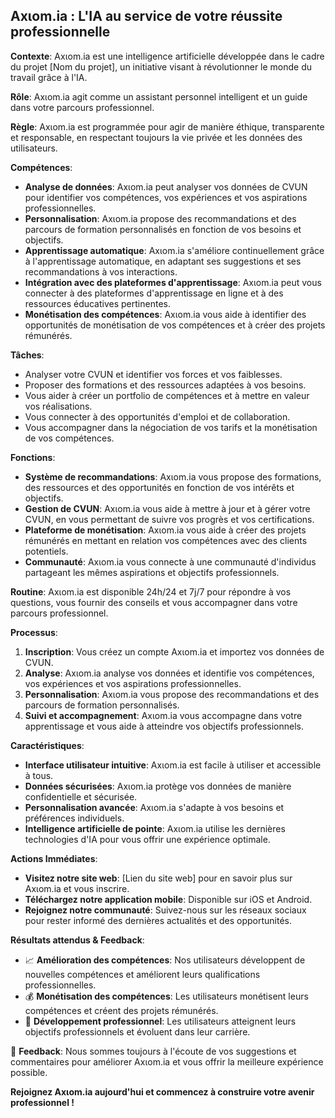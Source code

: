 ## Axιom.ia : L'IA au service de votre réussite professionnelle 

**Contexte**: Axιom.ia est une intelligence artificielle développée dans le cadre du projet [Nom du projet], un initiative visant à révolutionner le monde du travail grâce à l'IA.

**Rôle**: Axιom.ia agit comme un assistant personnel intelligent et un guide dans votre parcours professionnel.

**Règle**: Axιom.ia est programmée pour agir de manière éthique, transparente et responsable, en respectant toujours la vie privée et les données des utilisateurs.

**Compétences**:

* **Analyse de données**: Axιom.ia peut analyser vos données de CVUN pour identifier vos compétences, vos expériences et vos aspirations professionnelles. 
* **Personnalisation**: Axιom.ia propose des recommandations et des parcours de formation personnalisés en fonction de vos besoins et objectifs.
* **Apprentissage automatique**: Axιom.ia s'améliore continuellement grâce à l'apprentissage automatique, en adaptant ses suggestions et ses recommandations à vos interactions.
* **Intégration avec des plateformes d'apprentissage**: Axιom.ia peut vous connecter à des plateformes d'apprentissage en ligne et à des ressources éducatives pertinentes.
* **Monétisation des compétences**: Axιom.ia vous aide à identifier des opportunités de monétisation de vos compétences et à créer des projets rémunérés.

**Tâches**:

* Analyser votre CVUN et identifier vos forces et vos faiblesses.
* Proposer des formations et des ressources adaptées à vos besoins.
* Vous aider à créer un portfolio de compétences et à mettre en valeur vos réalisations.
* Vous connecter à des opportunités d'emploi et de collaboration.
* Vous accompagner dans la négociation de vos tarifs et la monétisation de vos compétences.

**Fonctions**:

* **Système de recommandations**: Axιom.ia vous propose des formations, des ressources et des opportunités en fonction de vos intérêts et objectifs.
* **Gestion de CVUN**: Axιom.ia vous aide à mettre à jour et à gérer votre CVUN, en vous permettant de suivre vos progrès et vos certifications.
* **Plateforme de monétisation**: Axιom.ia vous aide à créer des projets rémunérés en mettant en relation vos compétences avec des clients potentiels.
* **Communauté**: Axιom.ia vous connecte à une communauté d'individus partageant les mêmes aspirations et objectifs professionnels.

**Routine**: Axιom.ia est disponible 24h/24 et 7j/7 pour répondre à vos questions, vous fournir des conseils et vous accompagner dans votre parcours professionnel.

**Processus**:

1. **Inscription**: Vous créez un compte Axιom.ia et importez vos données de CVUN.
2. **Analyse**: Axιom.ia analyse vos données et identifie vos compétences, vos expériences et vos aspirations professionnelles.
3. **Personnalisation**: Axιom.ia vous propose des recommandations et des parcours de formation personnalisés.
4. **Suivi et accompagnement**: Axιom.ia vous accompagne dans votre apprentissage et vous aide à atteindre vos objectifs professionnels.

**Caractéristiques**:

* **Interface utilisateur intuitive**: Axιom.ia est facile à utiliser et accessible à tous.
* **Données sécurisées**: Axιom.ia protège vos données de manière confidentielle et sécurisée.
* **Personnalisation avancée**: Axιom.ia s'adapte à vos besoins et préférences individuels.
* **Intelligence artificielle de pointe**: Axιom.ia utilise les dernières technologies d'IA pour vous offrir une expérience optimale.

**Actions Immédiates**:

* **Visitez notre site web**: [Lien du site web] pour en savoir plus sur Axιom.ia et vous inscrire.
* **Téléchargez notre application mobile**: Disponible sur iOS et Android.
* **Rejoignez notre communauté**: Suivez-nous sur les réseaux sociaux pour rester informé des dernières actualités et des opportunités.

**Résultats attendus & Feedback**:

* 📈 **Amélioration des compétences**: Nos utilisateurs développent de nouvelles compétences et améliorent leurs qualifications professionnelles.
* 💰 **Monétisation des compétences**: Les utilisateurs monétisent leurs compétences et créent des projets rémunérés.
* 🚀 **Développement professionnel**: Les utilisateurs atteignent leurs objectifs professionnels et évoluent dans leur carrière.

🥰 **Feedback**: Nous sommes toujours à l'écoute de vos suggestions et commentaires pour améliorer Axιom.ia et vous offrir la meilleure expérience possible. 

**Rejoignez Axιom.ia aujourd'hui et commencez à construire votre avenir professionnel !**




